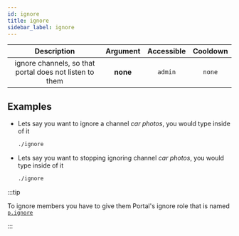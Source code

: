 ```yaml
---
id: ignore
title: ignore
sidebar_label: ignore
---
```


|                       Description                       | Argument | Accessible | Cooldown |
| :-----------------------------------------------------: | :------: | :--------: | :------: |
| ignore channels, so that portal does not listen to them | **none** |  `admin`   |  `none`  |

## Examples

- Lets say you want to ignore a channel _car photos_, you would type inside of it

  ```bash
  ./ignore
  ```

- Lets say you want to stopping ignoring channel _car photos_, you would type inside of it
  ```bash
  ./ignore
  ```

:::tip

To ignore members you have to give them Portal's ignore role that is named [`p.ignore`](/help/#q-how-can-i-give-members-authority)

:::
